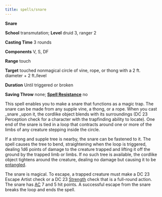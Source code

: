 ```yaml
---
title: spells/snare
---
```

 **Snare**

**School** transmutation; **Level** druid 3, ranger 2

**Casting Time** 3 rounds

**Components** V, S, DF

**Range** touch

**Target** touched nonmagical circle of vine, rope, or thong with a 2 ft. diameter + 2 ft./level

**Duration** Until triggered or broken

**Saving Throw** none; **[Spell Resistance](../glossary#_spell-resistance)** no

This spell enables you to make a snare that functions as a magic trap. The snare can be made from any supple vine, a thong, or a rope. When you cast _snare _upon it, the cordlike object blends with its surroundings (DC 23 Perception check for a character with the trapfinding ability to locate). One end of the snare is tied in a loop that contracts around one or more of the limbs of any creature stepping inside the circle.

If a strong and supple tree is nearby, the snare can be fastened to it. The spell causes the tree to bend, straightening when the loop is triggered, dealing 1d6 points of damage to the creature trapped and lifting it off the ground by the trapped limb or limbs. If no such tree is available, the cordlike object tightens around the creature, dealing no damage but causing it to be [entangled](../glossary#_entangled).

The snare is magical. To escape, a trapped creature must make a DC 23 Escape Artist check or a DC 23 [Strength](../gettingStarted#_strength) check that is a full-round action. The snare has [AC](../combat#_armor-class) 7 and 5 hit points. A successful escape from the snare breaks the loop and ends the spell.

